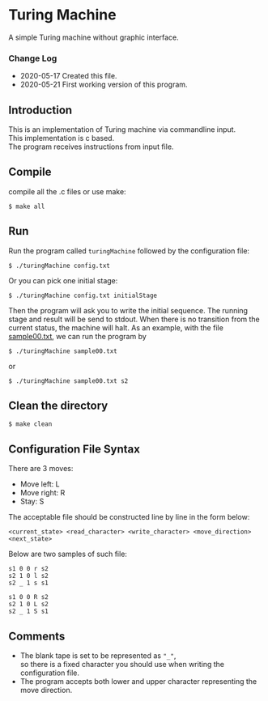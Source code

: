# Turing Machine
 A simple Turing machine without graphic interface.
 ### Change Log
 * 2020-05-17 Created this file.
 * 2020-05-21 First working version of this program.
## Introduction
This is an implementation of Turing machine via commandline input.\
This implementation is c based.\
The program receives instructions from input file.
## Compile
compile all the .c files or use make:
~~~
$ make all
~~~
## Run
Run the program called `turingMachine` followed by the configuration file:
~~~
$ ./turingMachine config.txt
~~~
Or you can pick one initial stage:
~~~
$ ./turingMachine config.txt initialStage
~~~
Then the program will ask you to write the initial sequence.
The running stage and result will be send to stdout.
When there is no transition from the current status, the machine will halt.
As an example, with the file [sample00.txt](sample00.txt), we can run the program by
~~~
$ ./turingMachine sample00.txt
~~~
or 
~~~
$ ./turingMachine sample00.txt s2
~~~
## Clean the directory
~~~
$ make clean
~~~
## Configuration File Syntax
There are 3 moves:
* Move left: L
* Move right: R
* Stay: S

The acceptable file should be constructed line by line in the form below:
~~~
<current_state> <read_character> <write_character> <move_direction> <next_state>
~~~
Below are two samples of such file:
~~~
s1 0 0 r s2
s2 1 0 l s2
s2 _ 1 s s1
~~~
~~~
s1 0 0 R s2
s2 1 0 L s2
s2 _ 1 S s1
~~~
## Comments
* The blank tape is set to be represented as `"_"`,\
so there is a fixed character you should use when writing the configuration file.
* The program accepts both lower and upper character representing the move direction.
